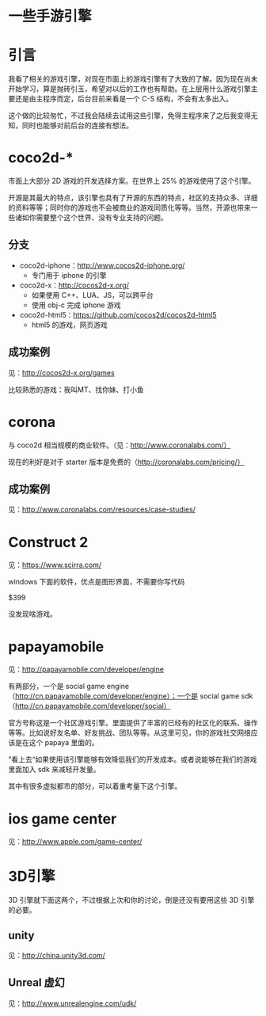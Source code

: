 一些手游引擎
===========
# 引言
我看了相关的游戏引擎，对现在市面上的游戏引擎有了大致的了解。因为现在尚未开始学习，算是抛砖引玉，希望对以后的工作也有帮助。在上层用什么游戏引擎主要还是由主程序而定，后台目前来看是一个 C-S 结构，不会有太多出入。

这个做的比较匆忙，不过我会陆续去试用这些引擎，免得主程序来了之后我变得无知，同时也能够对前后台的连接有想法。

# coco2d-*

市面上大部分 2D 游戏的开发选择方案。在世界上 25% 的游戏使用了这个引擎。

开源是其最大的特点，该引擎也具有了开源的东西的特点，社区的支持众多、详细的资料等等；同时你的游戏也不会被商业的游戏同质化等等。当然，开源也带来一些诸如你需要整个这个世界、没有专业支持的问题。

## 分支

- coco2d-iphone：http://www.cocos2d-iphone.org/
    - 专门用于 iphone 的引擎
- coco2d-x：http://cocos2d-x.org/
    - 如果使用 C++、LUA、JS，可以跨平台
    - 使用 obj-c 完成 iphone 游戏
- coco2d-html5：https://github.com/cocos2d/cocos2d-html5
    - html5 的游戏，网页游戏

## 成功案例

见：http://cocos2d-x.org/games

比较熟悉的游戏：我叫MT、找你妹、打小鱼

# corona

与 coco2d 相当规模的商业软件。（见：http://www.coronalabs.com/）

现在的利好是对于 starter 版本是免费的（http://coronalabs.com/pricing/）

## 成功案例

见：http://www.coronalabs.com/resources/case-studies/

# Construct 2 
见：https://www.scirra.com/

windows 下面的软件，优点是图形界面，不需要你写代码

$399

没发现啥游戏。

# papayamobile

见：http://papayamobile.com/developer/engine

有两部分，一个是 social game engine（http://cn.papayamobile.com/developer/engine）；一个是 social game sdk（http://cn.papayamobile.com/developer/social）

官方号称这是一个社区游戏引擎。里面提供了丰富的已经有的社区化的联系、操作等等。比如说好友名单、好友挑战、团队等等。从这里可见，你的游戏社交网络应该是在这个 papaya 里面的。

”看上去“如果使用该引擎能够有效降低我们的开发成本。或者说能够在我们的游戏里面加入 sdk 来减轻开发量。

其中有很多虚拟都市的部分，可以着重考量下这个引擎。

# ios game center

见：http://www.apple.com/game-center/

# 3D引擎

3D 引擎就下面这两个，不过根据上次和你的讨论，倒是还没有要用这些 3D 引擎的必要。

## unity

见：http://china.unity3d.com/

## Unreal 虚幻

见：http://www.unrealengine.com/udk/














